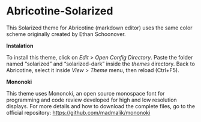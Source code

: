 # Abricotine-Solarized

This Solarized theme for Abricotine (markdown editor) uses the same color scheme originally created by Ethan Schoonover.

**Instalation**

To install this theme, click on *Edit* > *Open Config Directory*. Paste the folder named “solarized” and “solarized-dark” inside the *themes* directory. Back to Abricotine, select it inside *View* > *Theme* menu, then reload (Ctrl+F5).

**Mononoki**

This theme uses Mononoki, an open source monospace font for programming and code review developed for high and low resolution displays. For more details and how to download the complete files, go to the official repository: https://github.com/madmalik/mononoki
